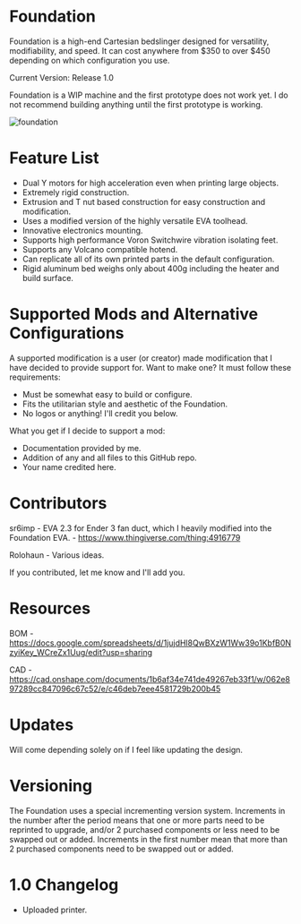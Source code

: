 # Foundation

Foundation is a high-end Cartesian bedslinger designed for versatility, modifiability, and speed. It can cost anywhere from $350 to over $450 depending on which configuration you use. 

Current Version: Release 1.0

Foundation is a WIP machine and the first prototype does not work yet. I do not recommend building anything until the first prototype is working.

![foundation](https://user-images.githubusercontent.com/61756119/223756553-75e3995e-91a1-49e6-aafc-d8143df38908.PNG)

# Feature List
- Dual Y motors for high acceleration even when printing large objects.
- Extremely rigid construction.
- Extrusion and T nut based construction for easy construction and modification.
- Uses a modified version of the highly versatile EVA toolhead.
- Innovative electronics mounting.
- Supports high performance Voron Switchwire vibration isolating feet.
- Supports any Volcano compatible hotend.
- Can replicate all of its own printed parts in the default configuration.
- Rigid aluminum bed weighs only about 400g including the heater and build surface.

# Supported Mods and Alternative Configurations
A supported modification is a user (or creator) made modification that I have decided to provide support for. Want to make one? It must follow these requirements:
- Must be somewhat easy to build or configure.
- Fits the utilitarian style and aesthetic of the Foundation.
- No logos or anything! I'll credit you below.

What you get if I decide to support a mod:
- Documentation provided by me.
- Addition of any and all files to this GitHub repo.
- Your name credited here.

# Contributors
sr6imp - EVA 2.3 for Ender 3 fan duct, which I heavily modified into the Foundation EVA. - https://www.thingiverse.com/thing:4916779

Rolohaun - Various ideas.

If you contributed, let me know and I'll add you.

# Resources
BOM - https://docs.google.com/spreadsheets/d/1jujdHl8QwBXzW1Ww39o1KbfB0NzyiKey_WCreZx1Uug/edit?usp=sharing

CAD - https://cad.onshape.com/documents/1b6af34e741de49267eb33f1/w/062e897289cc847096c67c52/e/c46deb7eee4581729b200b45

# Updates
Will come depending solely on if I feel like updating the design.

# Versioning 
The Foundation uses a special incrementing version system. Increments in the number after the period means that one or more parts need to be reprinted to upgrade, and/or 2 purchased components or less need to be swapped out or added. Increments in the first number mean that more than 2 purchased components need to be swapped out or added. 

# 1.0 Changelog

- Uploaded printer.
